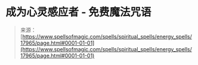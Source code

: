 <!--yml

category: 未分类

date: 2024-06-12 18:59:19

-->

# 成为心灵感应者 - 免费魔法咒语

> 来源：[https://www.spellsofmagic.com/spells/spiritual_spells/energy_spells/17965/page.html#0001-01-01](https://www.spellsofmagic.com/spells/spiritual_spells/energy_spells/17965/page.html#0001-01-01)
